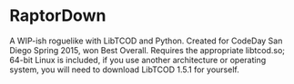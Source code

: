 # RaptorDown
A WIP-ish roguelike with LibTCOD and Python. Created for CodeDay San Diego Spring 2015, won Best Overall. Requires the appropriate libtcod.so; 64-bit Linux is included, if you use another architecture or operating system, you will need to download LibTCOD 1.5.1 for yourself.

